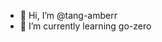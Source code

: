 - 👋 Hi, I’m @tang-amberr
- 🌱 I’m currently learning go-zero

<!---
tang-amberr/tang-amberr is a ✨ special ✨ repository because its `README.md` (this file) appears on your GitHub profile.
You can click the Preview link to take a look at your changes.
--->
